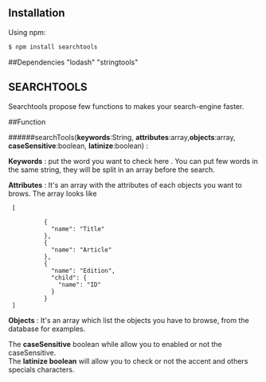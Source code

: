 ## Installation

Using npm:  

```bash
$ npm install searchtools  
```
##Dependencies
    "lodash"
    "stringtools"

## SEARCHTOOLS
Searchtools propose few functions to makes your search-engine faster.  

##Function

######searchTools(**keywords**:String, **attributes**:array,**objects**:array, **caseSensitive**:boolean, **latinize**:boolean) : 

  **Keywords** : put the word you want to check here . You can put few words in the same string, they will be split in an array before the search.

  
  **Attributes** : It's an array with the attributes of each objects you want to brows. The array looks like
```
 [

          {
            "name": "Title"
          },
          {
            "name": "Article"
          },
          {
            "name": "Edition",
            "child": {
              "name": "ID"
            }
          }
 ]
```


 **Objects** :  It's an array which list the objects you have to browse, from the database for examples.
 
 The **caseSensitive** boolean while allow you to enabled or not the caseSensitive.  
 The **latinize boolean** will allow you to check or not the accent and others specials characters.



  
  



